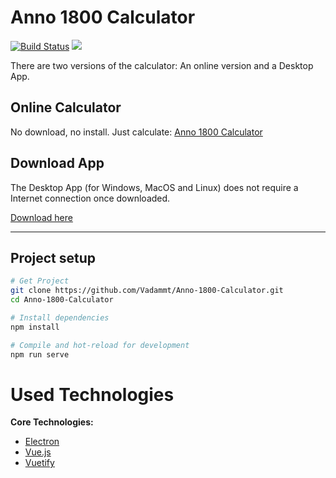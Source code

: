 # Anno 1800 Calculator

[![Build Status](https://travis-ci.org/Vadammt/Anno-1800-Calculator.svg?branch=master)](https://travis-ci.org/Vadammt/Anno-1800-Calculator)
[![](https://img.shields.io/github/downloads/Vadammt/Anno-1800-Calculator/total.svg?style=flat)](https://github.com/Vadammt/Anno-1800-Calculator/releases)

There are two versions of the calculator: An online version and a Desktop App.

## Online Calculator

No download, no install. Just calculate: [Anno 1800 Calculator](https://vadammt.github.io/Anno-1800-Calculator/)


## Download App

The Desktop App (for Windows, MacOS and Linux) does not require a Internet connection once downloaded. 

[Download here](https://github.com/Vadammt/Anno-1800-Calculator/releases)

---

## Project setup

```bash
# Get Project
git clone https://github.com/Vadammt/Anno-1800-Calculator.git
cd Anno-1800-Calculator

# Install dependencies
npm install

# Compile and hot-reload for development
npm run serve
```

# Used Technologies

**Core Technologies:**

 - [Electron](https://electronjs.org/)
 - [Vue.js](https://vuejs.org/)
 - [Vuetify](https://vuetifyjs.com/en/)
